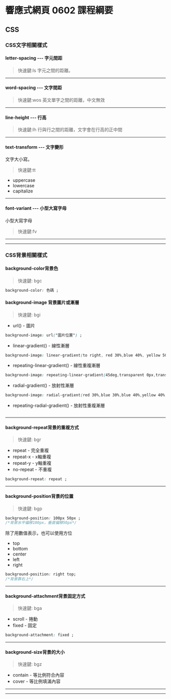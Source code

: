 # 響應式網頁 0602 課程綱要
## CSS
### CSS文字相關樣式
#### letter-spacing --- 字元間距
>快速鍵:ls
字元之間的距離。
***
#### word-spacing --- 文字間距
>快速鍵:wos
英文單字之間的距離，中文無效
***
#### line-height --- 行高
>快速鍵:lh
行與行之間的距離，文字會在行高的正中間
***
#### text-transform --- 文字變形
文字大小寫。
>快速鍵:tt 
* uppercase
* lowercase
* capitalize
***
#### font-variant --- 小型大寫字母
小型大寫字母
>快速鍵:fv

***
***
### CSS背景相關樣式 
#### background-color背景色

> 快速鍵: bgc
> 
```css
background-color: 色碼 ;
```
#### background-image 背景圖片或漸層

> 快速鍵: bgi
> 
* url() - 圖片
```css
background-image: url("圖片位置") ;
```
* linear-gradient() - 線性漸層
```css
background-image: linear-gradient(to right, red 30%,blue 40%, yellow 50%, green 60% );
```
* repeating-linear-gradient() - 線性重複漸層
```css
background-image: repeating-linear-gradient(45deg,transparent 0px,transparent 10px,blue 10px,blue 20px); 
```
* radial-gradient() - 放射性漸層
```css
background-image: radial-gradient(red 30%,blue 30%,blue 40%,yellow 40%, yellow 50%,green 50% );
```
* repeating-radial-gradient() - 放射性重複漸層
```css

```
***
#### background-repeat背景的重複方式

> 快速鍵: bgr
> 
* repeat - 完全重複
* repeat-x - x軸重複
* repeat-y - y軸重複
* no-repeat - 不重複

```css
background-repeat: repeat ;
```
***
#### background-position背景的位置

> 快速鍵: bgp
> 
```css
background-position: 100px 50px ;
/*背景水平偏移100px，垂直偏移50px*/
```
除了用數值表示，也可以使用方位
* top
* bottom
* center
* left
* right
```css
background-position: right top;
/*背景靠右上*/
```
***
#### background-attachment背景固定方式

> 快速鍵: bga
> 
* scroll - 捲動
* fixed - 固定

```css
background-attachment: fixed ;
```
***
#### background-size背景的大小

>快速鍵: bgz
> 
* contain - 等比例符合內容
* cover - 等比例填滿內容
***
***